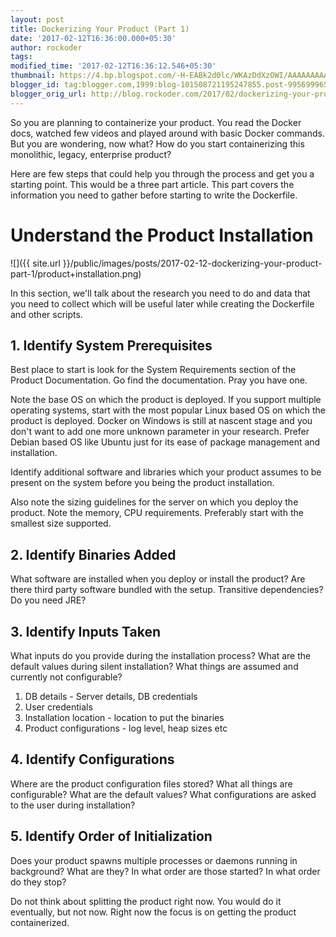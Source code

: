 ```yaml
---
layout: post
title: Dockerizing Your Product (Part 1)
date: '2017-02-12T16:36:00.000+05:30'
author: rockoder
tags: 
modified_time: '2017-02-12T16:36:12.546+05:30'
thumbnail: https://4.bp.blogspot.com/-H-EABk2d0lc/WKAzDdXzOWI/AAAAAAAAAHQ/JrXnZ8lpps0UvEop2GmyNfHXSxZcXNRhwCLcB/s72-c/product%2Binstallation.png
blogger_id: tag:blogger.com,1999:blog-101508721195247855.post-995699965305667231
blogger_orig_url: http://blog.rockoder.com/2017/02/dockerizing-your-product-part-1.html
---
```


So you are planning to containerize your product. You read the Docker docs, watched few videos and played around with basic Docker commands. But you are wondering, now what? How do you start containerizing this monolithic, legacy, enterprise product?

Here are few steps that could help you through the process and get you a starting point. This would be a three part article. This part covers the information you need to gather before starting to write the Dockerfile.

# Understand the Product Installation

![]({{ site.url }}/public/images/posts/2017-02-12-dockerizing-your-product-part-1/product+installation.png)

In this section, we'll talk about the research you need to do and data that you need to collect which will be useful later while creating the Dockerfile and other scripts.

## 1. Identify System Prerequisites

Best place to start is look for the System Requirements section of the Product Documentation. Go find the documentation. Pray you have one. 

Note the base OS on which the product is deployed. If you support multiple operating systems, start with the most popular Linux based OS on which the product is deployed. Docker on Windows is still at nascent stage and you don't want to add one more unknown parameter in your research. Prefer Debian based OS like Ubuntu just for its ease of package management and installation.

Identify additional software and libraries which your product assumes to be present on the system before you being the product installation.

Also note the sizing guidelines for the server on which you deploy the product. Note the memory, CPU requirements. Preferably start with the smallest size supported.

## 2. Identify Binaries Added

What software are installed when you deploy or install the product? Are there third party software bundled with the setup. Transitive dependencies? Do you need JRE?

## 3. Identify Inputs Taken

What inputs do you provide during the installation process? What are the default values during silent installation? What things are assumed and currently not configurable?

1. DB details - Server details, DB credentials
1. User credentials
1. Installation location - location to put the binaries
1. Product configurations - log level, heap sizes etc

## 4. Identify Configurations

Where are the product configuration files stored? What all things are configurable? What are the default values? What configurations are asked to the user during installation?

## 5. Identify Order of Initialization

Does your product spawns multiple processes or daemons running in background? What are they? In what order are those started? In what order do they stop?

Do not think about splitting the product right now. You would do it eventually, but not now. Right now the focus is on getting the product containerized.